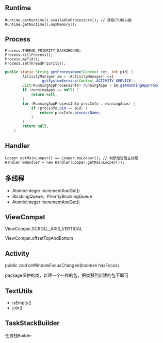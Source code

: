 ## Runtime

```
Runtime.getRuntime().availableProcessors(); // 获取CPU核心数
Runtime.getRuntime().maxMemory();
```

## Process

```
Process.THREAD_PRIORITY_BACKGROUND;
Process.killProcess();
Process.myTid();
Process.setThreadPriority();
```

```java
public static String getProcessName(Context cxt, int pid) {
        ActivityManager am = (ActivityManager) cxt
                .getSystemService(Context.ACTIVITY_SERVICE);
        List<RunningAppProcessInfo> runningApps = am.getRunningAppProcesses();
        if (runningApps == null) {
            return null;
        }
        for (RunningAppProcessInfo procInfo : runningApps) {
            if (procInfo.pid == pid) {
                return procInfo.processName;
            }
        }
        return null;
    }
```

## Handler

```
Looper.getMainLooper() == Looper.myLooper(); // 判断是否是主线程
Handler mHandler = new Handler(Looper.getMainLooper());
```

## 多线程

- AtomicInteger incrementAndGet()
- BlockingQueue，PriorityBlockingQueue
- AtomicInteger incrementAndGet()

## ViewCompat

ViewCompat.SCROLL_AXIS_VERTICAL

ViewCompat.offsetTopAndBottom

## Activity

public void onWindowFocusChanged(boolean hasFocus)

package保护的类，新建一个一样的包，把类移到新建的包下即可

## TextUtils

- isEmpty()
- join()

## TaskStackBuilder

任务栈Builder